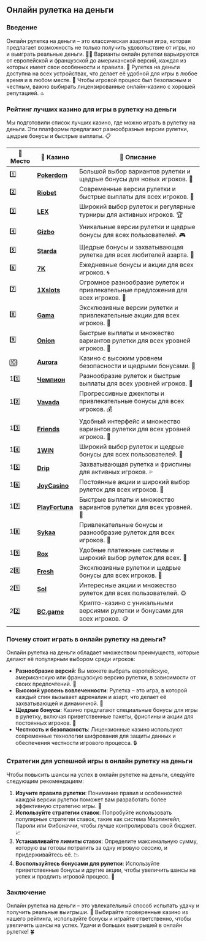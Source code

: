 ## Онлайн рулетка на деньги

### Введение
Онлайн рулетка на деньги – это классическая азартная игра, которая предлагает возможность не только получить удовольствие от игры, но и выиграть реальные деньги. 🎰💸 Варианты онлайн рулетки варьируются от европейской и французской до американской версий, каждая из которых имеет свои особенности и правила. 🎡 Рулетка на деньги доступна на всех устройствах, что делает её удобной для игры в любое время и в любом месте. 📱 Чтобы игровой процесс был безопасным и честным, важно выбирать лицензированные онлайн-казино с хорошей репутацией. 🔝

### Рейтинг лучших казино для игры в рулетку на деньги
Мы подготовили список лучших казино, где можно играть в рулетку на деньги. Эти платформы предлагают разнообразные версии рулетки, щедрые бонусы и быстрые выплаты. 📋

| 🥇 **Место** | 🎰 **Казино** | 💬 **Описание** |
|-------------|-------------|----------------|
| 1️⃣ | [**Pokerdom**](https://brandplay.link/4k77v2yx) | Большой выбор вариантов рулетки и щедрые бонусы для новых игроков. 🎁 |
| 2️⃣ | [**Riobet**](https://brandplay.link/7xBLTPyj) | Современные версии рулетки и быстрые выплаты для всех игроков. 🤑 |
| 3️⃣ | [**LEX**](https://brandplay.link/zW4hdDFV) | Широкий выбор рулеток и регулярные турниры для активных игроков. 🏆 |
| 4️⃣ | [**Gizbo**](https://brandplay.link/bprXw4YV) | Уникальные версии рулетки и щедрые бонусы для всех пользователей. 🎮 |
| 5️⃣ | [**Starda**](https://brandplay.link/fB7xwRFL) | Щедрые бонусы и захватывающая рулетка для всех любителей азарта. 🌟 |
| 6️⃣ | [**7K**](https://brandplay.link/BvQyFShp) | Ежедневные бонусы и акции для всех игроков. 🌀 |
| 7️⃣ | [**1Xslots**](https://brandplay.link/hSB1khtr) | Огромное разнообразие рулеток и привлекательные предложения для всех игроков. 🎰 |
| 8️⃣ | [**Gama**](https://brandplay.link/j6NMKsDz) | Эксклюзивные версии рулетки и привлекательные акции для всех игроков. 🧩 |
| 9️⃣ | [**Onion**](https://brandplay.link/zBGRVpQ9) | Быстрые выплаты и множество вариантов рулетки для всех уровней игроков. 💎 |
| 🔟 | [**Aurora**](https://10trafic-stat2.com/click/668546556bcc6313411604bd/6766/13032/subaccount) | Казино с высоким уровнем безопасности и щедрыми бонусами. 🚀 |
| 11️⃣ | [**Чемпион**](https://temon-gter.cfd/go/lRq?p80412p304504pcc44t17455) | Разнообразие рулеток и быстрые выплаты для всех уровней игроков. 🥇 |
| 12️⃣ | [**Vavada**](https://vavadapartner.pro/?promo=ea5c9275-6854-4505-94fc-95ab18221945-linkb2) | Прогрессивные джекпоты и привлекательные бонусы для всех игроков. 💰 |
| 13️⃣ | [**Friends**](https://gofriends.run/linkb2) | Удобный интерфейс и множество вариантов рулетки для всех уровней игроков. 👯 |
| 14️⃣ | [**1WIN**](https://brandplay.link/smXVpBbG) | Широкий выбор рулеток и щедрые бонусы для всех пользователей. 🎲 |
| 15️⃣ | [**Drip**](https://drp-ircp01.com/c07e6a3db) | Захватывающая рулетка и фриспины для активных игроков. 💦 |
| 16️⃣ | [**JoyCasino**](https://rpc30.call2me.pro/?/ru/registration?apkpop=0&partner=p24970p3291217pc98f) | Постоянные акции и широкий выбор рулеток для всех игроков. 🎉 |
| 17️⃣ | [**PlayFortuna**](https://fortunapromo.net/alt/playfortuna/registration?0dc4a9362a71feb7e3f165fb8e766f70) | Быстрые выплаты и множество вариантов рулетки для всех уровней. 💎 |
| 18️⃣ | [**Sykaa**](https://s-two-way.com/?source=linkb2&pid=30697) | Привлекательные бонусы и разнообразие рулеток для всех игроков. 🌈 |
| 19️⃣ | [**Rox**](https://rox-pvwfpjgcxe.com/cb1ee18a5) | Удобные платежные системы и широкий выбор рулеток для всех. 💸 |
| 20️⃣ | [**Fresh**](https://fresh-eumwkxwao.com/c3f7b485d) | Эксклюзивные рулетки и щедрые бонусы для всех игроков. 🥑 |
| 21️⃣ | [**Sol**](https://sol-mmtdzfbaco.com/cb2415bca) | Интересные акции и множество рулеток для всех пользователей. 🌞 |
| 22️⃣ | [**BC.game**](https://partnerbcgame.com/dcc53d441) | Крипто-казино с уникальными версиями рулетки и бонусами для всех игроков. 🪙 |

### Почему стоит играть в онлайн рулетку на деньги?
Онлайн рулетка на деньги обладает множеством преимуществ, которые делают её популярным выбором среди игроков:

- **Разнообразие версий**: Вы можете выбрать европейскую, американскую или французскую версию рулетки, в зависимости от своих предпочтений. 🎡
- **Высокий уровень вовлеченности**: Рулетка – это игра, в которой каждый спин вызывает адреналин и азарт, что делает её захватывающей и динамичной. 🔄
- **Щедрые бонусы**: Казино предлагают специальные бонусы для игры в рулетку, включая приветственные пакеты, фриспины и акции для постоянных игроков. 🎁
- **Честность и безопасность**: Лицензионные казино используют современные технологии шифрования для защиты данных и обеспечения честности игрового процесса. 🔒

### Стратегии для успешной игры в онлайн рулетку на деньги
Чтобы повысить шансы на успех в онлайн рулетке на деньги, следуйте следующим рекомендациям:

1. **Изучите правила рулетки**: Понимание правил и особенностей каждой версии рулетки поможет вам разработать более эффективную стратегию игры. 📜
2. **Используйте стратегии ставок**: Попробуйте использовать популярные стратегии ставок, такие как система Мартингейл, Пароли или Фибоначчи, чтобы лучше контролировать свой бюджет. 📈
3. **Устанавливайте лимиты ставок**: Определите максимальную сумму, которую вы готовы потратить за одну игровую сессию, и придерживайтесь её. 📉
4. **Воспользуйтесь бонусами для рулетки**: Используйте приветственные бонусы и другие акции, чтобы увеличить шансы на успех и продлить игровой процесс. 🎁

### Заключение
Онлайн рулетка на деньги – это увлекательный способ испытать удачу и получить реальные выигрыши. 💸 Выбирайте проверенные казино из нашего рейтинга, используйте бонусы и играйте ответственно, чтобы увеличить шансы на успех. Удачи и больших выигрышей в онлайн рулетке! 🍀
